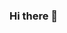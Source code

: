 ### Hi there 👋

<!--
**smonz96/smonz96** is a ✨ _special_ ✨ repository because its `README.md` (this file) appears on your GitHub profile.


- 🌱 I’m currently learning to use GIT
